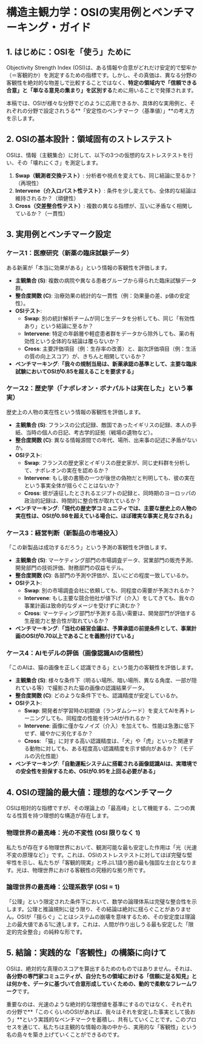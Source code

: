 # **構造主観力学：OSIの実用例とベンチマーキング・ガイド**

## **1\. はじめに：OSIを「使う」ために**

Objectivity Strength Index (OSI)は、ある情報や合意がどれだけ安定的で堅牢か（＝客観的か）を測定するための指標です。しかし、その真価は、異なる分野の客観性を絶対的な物差しで比較することではなく、**特定の領域内で「信頼できる合意」と「単なる意見の集まり」を区別する**ために用いることで発揮されます。

本稿では、OSIが様々な分野でどのように応用できるか、具体的な実用例と、それぞれの分野で設定されうる\*\*「安定性のベンチマーク（基準値）」\*\*の考え方を示します。

## **2\. OSIの基本設計：領域固有のストレステスト**

OSIは、情報（主観集合）に対して、以下の3つの仮想的なストレステストを行い、その「壊れにくさ」を測定します。

1. **Swap（観測者交換テスト）**: 分析者や視点を変えても、同じ結論に至るか？（再現性）  
2. **Intervene（介入ロバスト性テスト）**: 条件を少し変えても、全体的な結論は維持されるか？（頑健性）  
3. **Cross（交差整合性テスト）**: 複数の異なる指標が、互いに矛盾なく相関しているか？（一貫性）

## **3\. 実用例とベンチマーク設定**

### **ケース1：医療研究（新薬の臨床試験データ）**

ある新薬が「本当に効果がある」という情報の客観性を評価します。

* **主観集合 (S)**: 複数の病院や異なる患者グループから得られた臨床試験データ群。  
* **整合度関数 (C)**: 治療効果の統計的な一貫性（例：効果量の差、p値の安定性）。  
* **OSIテスト**:  
  * **Swap**: 別の統計解析チームが同じ生データを分析しても、同じ「有効性あり」という結論に至るか？  
  * **Intervene**: 特定の年齢層や軽症患者群をデータから除外しても、薬の有効性という全体的な結論は覆らないか？  
  * **Cross**: 主要評価項目（例：生存率の改善）と、副次評価項目（例：生活の質の向上スコア）が、きちんと相関しているか？  
* **ベンチマーキング**:**「我々の規制当局は、新薬承認の基準として、主要な臨床試験においてOSIが0.85を超えることを要求する」**

### **ケース2：歴史学（「ナポレオン・ボナパルトは実在した」という事実）**

歴史上の人物の実在性という情報の客観性を評価します。

* **主観集合 (S)**: フランスの公式記録、敵国であったイギリスの記録、本人の手紙、当時の個人の日記、考古学的証拠（戦場の遺物など）。  
* **整合度関数 (C)**: 異なる情報源間での年代、場所、出来事の記述に矛盾がないか。  
* **OSIテスト**:  
  * **Swap**: フランスの歴史家とイギリスの歴史家が、同じ史料群を分析して、ナポレオンの実在を認めるか？  
  * **Intervene**: もし彼の書簡の一つが後世の偽物だと判明しても、彼の実在という事実全体が揺らぐことはないか？  
  * **Cross**: 彼が遠征したとされるエジプトの記録と、同時期のヨーロッパの政治的記録は、時間的に整合性が取れているか？  
* **ベンチマーキング**:**「現代の歴史学コミュニティでは、主要な歴史上の人物の実在性は、OSIが0.98を超えている場合に、ほぼ確実な事実と見なされる」**

### **ケース3：経営判断（新製品の市場投入）**

「この新製品は成功するだろう」という予測の客観性を評価します。

* **主観集合 (S)**: マーケティング部門の市場調査データ、営業部門の販売予測、開発部門の技術評価、財務部門の収益モデル。  
* **整合度関数 (C)**: 各部門の予測や評価が、互いにどの程度一致しているか。  
* **OSIテスト**:  
  * **Swap**: 別の市場調査会社に依頼しても、同程度の需要が予測されるか？  
  * **Intervene**: もし主要な競合他社が値下げ（介入）をしてきても、我々の事業計画は致命的なダメージを受けずに済むか？  
  * **Cross**: マーケティング部門が予測する高い需要は、開発部門が評価する生産能力と整合性が取れているか？  
* **ベンチマーキング**:**「当社の経営会議は、予算承認の前提条件として、事業計画のOSIが0.70以上であることを義務付けている」**

### **ケース4：AIモデルの評価（画像認識AIの信頼性）**

「このAIは、猫の画像を正しく認識できる」という能力の客観性を評価します。

* **主観集合 (S)**: 様々な条件下（明るい場所、暗い場所、異なる角度、一部が隠れている等）で撮影された猫の画像の認識結果データ。  
* **整合度関数 (C)**: どのような条件下でも、認識精度が安定しているか。  
* **OSIテスト**:  
  * **Swap**: 開発者が学習時の初期値（ランダムシード）を変えてAIを再トレーニングしても、同程度の性能を持つAIが作れるか？  
  * **Intervene**: 画像に僅かなノイズ（介入）を加えても、性能は急激に低下せず、緩やかに劣化するか？  
  * **Cross**: 「猫」に対する高い認識精度は、「犬」や「虎」といった関連する動物に対しても、ある程度高い認識精度を示す傾向があるか？（モデルの汎化性能）  
* **ベンチマーキング**:**「自動運転システムに搭載される画像認識AIは、実環境での安全性を担保するため、OSIが0.95を上回る必要がある」**

## **4\. OSIの理論的最大値：理想的なベンチマーク**

OSIは相対的な指標ですが、その理論上の「最高峰」として機能する、二つの異なる性質を持つ理想的な構造が存在します。

### **物理世界の最高峰：光の不変性 (OSI 限りなく 1\)**

私たちが存在する物理世界において、観測可能な最も安定した作用は「光（光速不変の原理など）」です。これは、OSIのストレステストに対してほぼ完璧な堅牢性を示し、私たちが「客観的現実」と呼ぶL1語り圏の最も強固な土台となります。光は、物理世界における客観性の究極的な拠り所です。

### **論理世界の最高峰：公理系数学 (OSI \= 1\)**

「公理」という限定された条件下において、数学の論理体系は完璧な整合性を示します。公理と推論規則に従う限り、その結論は絶対に揺らぐことがありません。OSIが「揺らぐ」ことはシステムの崩壊を意味するため、その安定度は理論上の最大値である1に達します。これは、人間が作り出しうる最も安定した「限定的完全整合」の純粋な形です。

## **5\. 結論：実践的な「客観性」の構築に向けて**

OSIは、絶対的な真理のスコアを算出するためのものではありません。それは、**各分野の専門家コミュニティが、自分たちの領域における「信頼に足る知見」とは何かを、データに基づいて合意形成していくための、動的で柔軟なフレームワーク**です。

重要なのは、光速のような絶対的な理想値を基準にするのではなく、それぞれの分野で\*\*「このくらいのOSIがあれば、我々はそれを安定した事実として扱おう」\*\*という実践的なベンチマークを蓄積し、共有していくことです。このプロセスを通じて、私たちは主観的な情報の海の中から、実用的な「客観性」という名の島々を築き上げていくことができるのです。